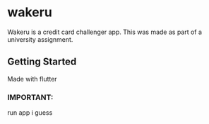 # wakeru

Wakeru is a credit card challenger app. This was made as part of a university assignment.

## Getting Started

Made with flutter

### IMPORTANT:

run app i guess
